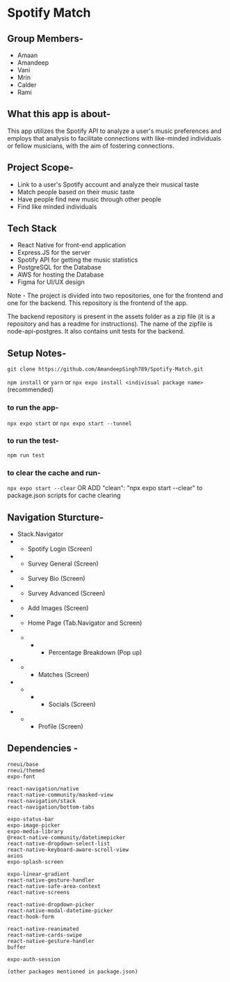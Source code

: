 # Spotify Match

## Group Members-
- Amaan
- Amandeep
- Vani
- Mrin
- Calder
- Rami

## What this app is about-
This app utilizes the Spotify API to analyze a user's music preferences and employs that analysis to facilitate connections with like-minded individuals or fellow musicians, with the aim of fostering connections.

## Project Scope-
- Link to a user's Spotify account and analyze their musical taste 
- Match people based on their music taste
- Have people find new music through other people
- Find like minded individuals

## Tech Stack
- React Native for front-end application
- Express.JS for the server
- Spotify API for getting the music statistics
- PostgreSQL for the Database
- AWS for hosting the Database
- Figma for UI/UX design

Note - The project is divided into two repositories, one for the frontend and one for the backend. This repository is the frontend of the app.

The backend repository is present in the assets folder as a zip file (it is a repository and has a readme for instructions). The name of the zipfile is node-api-postgres. It also contains unit tests for the backend.

## Setup Notes-

`git clone https://github.com/AmandeepSingh789/Spotify-Match.git`

`npm install` or `yarn` or `npx expo install <indivisual package name>` (recommended)

### to run the app-
`npx expo start` or
`npx expo start --tunnel`

### to run the test-
`npm run test`

### to clear the cache and run-
`npx expo start --clear`
OR ADD "clean": "npx expo start --clear" to package.json scripts for cache clearing

## Navigation Sturcture-
- Stack.Navigator
 - - Spotify Login (Screen)
 - - Survey General (Screen)
 - - Survey Bio (Screen)
 - - Survey Advanced (Screen)
 - - Add Images (Screen)
 - - Home Page (Tab.Navigator and Screen)
  - - - - Percentage Breakdown (Pop up)
  - - - Matches (Screen)
   - - - - Socials (Screen)
  - - - Profile (Screen)

## Dependencies -

    rneui/base
    rneui/themed
    expo-font

    react-navigation/native
    react-native-community/masked-view
    react-navigation/stack
    react-navigation/bottom-tabs

    expo-status-bar
    expo-image-picker
    expo-media-library
    @react-native-community/datetimepicker
    react-native-dropdown-select-list
    react-native-keyboard-aware-scroll-view
    axios
    expo-splash-screen

    expo-linear-gradient
    react-native-gesture-handler
    react-native-safe-area-context
    react-native-screens

    react-native-dropdown-picker
    react-native-modal-datetime-picker
    react-hook-form

    react-native-reanimated
    react-native-cards-swipe
    react-native-gesture-handler
    buffer

    expo-auth-session
    
    (other packages mentioned in package.json)